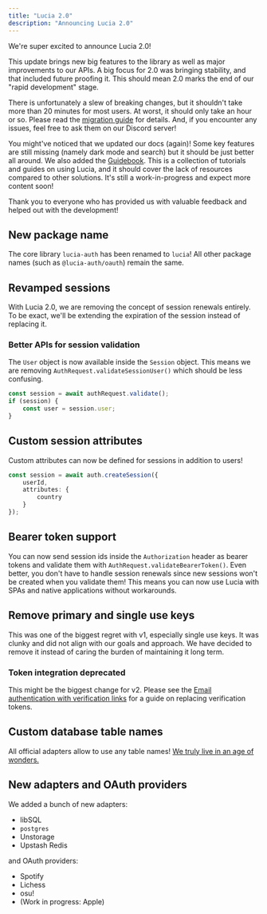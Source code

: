```yaml
---
title: "Lucia 2.0"
description: "Announcing Lucia 2.0"
---
```


We're super excited to announce Lucia 2.0!

This update brings new big features to the library as well as major improvements to our APIs. A big focus for 2.0 was bringing stability, and that included future proofing it. This should mean 2.0 marks the end of our "rapid development" stage.

There is unfortunately a slew of breaking changes, but it shouldn't take more than 20 minutes for most users. At worst, it should only take an hour or so. Please read the [migration guide](/migrate/v2) for details. And, if you encounter any issues, feel free to ask them on our Discord server!

You might've noticed that we updated our docs (again)! Some key features are still missing (namely dark mode and search) but it should be just better all around. We also added the [Guidebook](/guidebook). This is a collection of tutorials and guides on using Lucia, and it should cover the lack of resources compared to other solutions. It's still a work-in-progress and expect more content soon!

Thank you to everyone who has provided us with valuable feedback and helped out with the development!

## New package name

The core library `lucia-auth` has been renamed to `lucia`! All other package names (such as `@lucia-auth/oauth`) remain the same.

## Revamped sessions

With Lucia 2.0, we are removing the concept of session renewals entirely. To be exact, we'll be extending the expiration of the session instead of replacing it.

### Better APIs for session validation

The `User` object is now available inside the `Session` object. This means we are removing `AuthRequest.validateSessionUser()` which should be less confusing.

```ts
const session = await authRequest.validate();
if (session) {
	const user = session.user;
}
```

## Custom session attributes

Custom attributes can now be defined for sessions in addition to users!

```ts
const session = await auth.createSession({
	userId,
	attributes: {
		country
	}
});
```

## Bearer token support

You can now send session ids inside the `Authorization` header as bearer tokens and validate them with `AuthRequest.validateBearerToken()`. Even better, you don't have to handle session renewals since new sessions won't be created when you validate them! This means you can now use Lucia with SPAs and native applications without workarounds.

## Remove primary and single use keys

This was one of the biggest regret with v1, especially single use keys. It was clunky and did not align with our goals and approach. We have decided to remove it instead of caring the burden of maintaining it long term.

### Token integration deprecated

This might be the biggest change for v2. Please see the [Email authentication with verification links](/guidebook/email-verification-links) for a guide on replacing verification tokens.

## Custom database table names

All official adapters allow to use any table names! [We truly live in an age of wonders.](https://www.youtube.com/live/GYkq9Rgoj8E?feature=share&t=2331)

## New adapters and OAuth providers

We added a bunch of new adapters:

- libSQL
- `postgres`
- Unstorage
- Upstash Redis

and OAuth providers:

- Spotify
- Lichess
- osu!
- (Work in progress: Apple)
